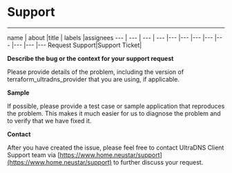 # Support
---
name | about |title | labels |assignees
--- | --- | --- | --- |--- |--- |--- |--- |--- |--- |--- |---
Request Support|Support Ticket|

**Describe the bug or the context for your support request**

Please provide details of the problem, including the version of terraform_ultradns_provider that you
are using, if applicable.

**Sample**

If possible, please provide a test case or sample application that reproduces
the problem. This makes it much easier for us to diagnose the problem and to verify that
we have fixed it.

**Contact**

After you have created the issue, please feel free to contact UltraDNS Client Support team via [https://www.home.neustar/support](https://www.home.neustar/support) to further discuss your request.
